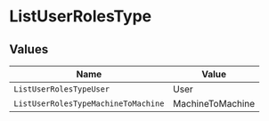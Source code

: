 # ListUserRolesType


## Values

| Name                                | Value                               |
| ----------------------------------- | ----------------------------------- |
| `ListUserRolesTypeUser`             | User                                |
| `ListUserRolesTypeMachineToMachine` | MachineToMachine                    |